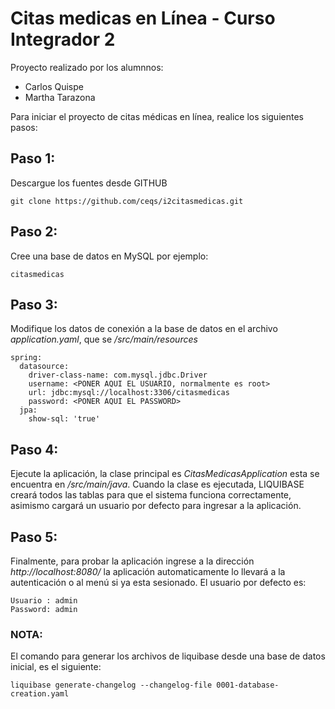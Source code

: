 # Citas medicas en Línea - Curso Integrador 2

Proyecto realizado por los alumnnos:
- Carlos Quispe
- Martha Tarazona

Para iniciar el proyecto de citas médicas en línea, realice los siguientes pasos:

## Paso 1:

Descargue los fuentes desde GITHUB

```
git clone https://github.com/ceqs/i2citasmedicas.git
```

## Paso 2:

Cree una base de datos en MySQL por ejemplo:

```
citasmedicas
```

## Paso 3:

Modifique los datos de conexión a la base de datos en el archivo *application.yaml*, que se */src/main/resources*

```
spring:
  datasource:
    driver-class-name: com.mysql.jdbc.Driver
    username: <PONER AQUI EL USUARIO, normalmente es root>
    url: jdbc:mysql://localhost:3306/citasmedicas
    password: <PONER AQUI EL PASSWORD>
  jpa:
    show-sql: 'true'
```

## Paso 4:

Ejecute la aplicación, la clase principal es *CitasMedicasApplication* esta se encuentra en */src/main/java*.
Cuando la clase es ejecutada, LIQUIBASE creará todos las tablas para que el sistema funciona correctamente,
asimismo cargará un usuario por defecto para ingresar a la aplicación.


## Paso 5:

Finalmente, para probar la aplicación ingrese a la dirección *http://localhost:8080/* la aplicación automaticamente
lo llevará a la autenticación o al menú si ya esta sesionado. El usuario por defecto es:

```
Usuario : admin
Password: admin
```

### NOTA:
El comando para generar los archivos de liquibase desde una base de datos inicial, es el siguiente:
```
liquibase generate-changelog --changelog-file 0001-database-creation.yaml
```
